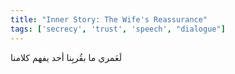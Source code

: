 ```yaml
---
title: "Inner Story: The Wife's Reassurance"
tags: ['secrecy', 'trust', 'speech', "dialogue"]
---
```


 لَعَمري ما بقُربِنا أحد يفهم كلامنا
